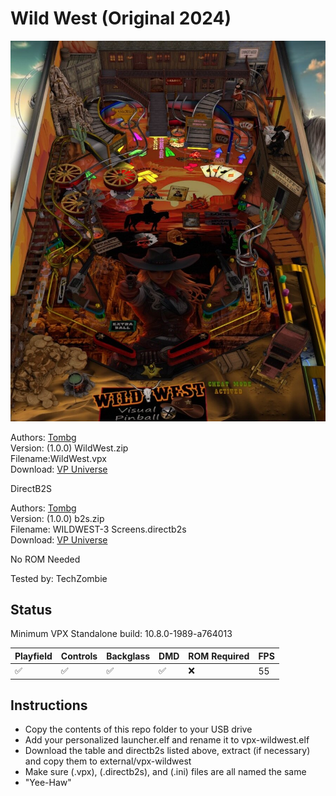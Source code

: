 # Wild West (Original 2024)

![Table Preview](../../images/vpx-wildwest.jpg)

Authors: [Tombg](https://vpuniverse.com/profile/61082-tombg/)  
Version: (1.0.0) WildWest.zip  
Filename:WildWest.vpx  
Download: [VP Universe](https://vpuniverse.com/files/file/21855-wild-west/)

DirectB2S

Authors: [Tombg](https://vpuniverse.com/profile/61082-tombg/)  
Version: (1.0.0) b2s.zip  
Filename: WILDWEST-3 Screens.directb2s  
Download: [VP Universe](https://vpuniverse.com/files/file/21855-wild-west/)

No ROM Needed

Tested by: TechZombie

## Status 

Minimum VPX Standalone build: 10.8.0-1989-a764013

| Playfield | Controls | Backglass | DMD | ROM Required | FPS | 
|-----------|----------|-----------|-----|--------------|-----|
| :white_check_mark: | :white_check_mark: | :white_check_mark: | :white_check_mark: | :x: | 55 |

## Instructions

- Copy the contents of this repo folder to your USB drive
- Add your personalized launcher.elf and rename it to vpx-wildwest.elf
- Download the table and directb2s listed above, extract (if necessary) and copy them to external/vpx-wildwest
- Make sure (.vpx), (.directb2s), and (.ini) files are all named the same
- "Yee-Haw"

